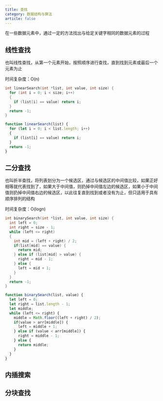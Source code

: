 ```yaml
---
title: 查找
category: 数据结构与算法
article: false
---
```


在一些数据元素中，通过一定的方法找出与给定关键字相同的数据元素的过程

## 线性查找

也叫线性查找，从第一个元素开始，按照顺序进行查找，直到找到元素或最后一个元素为止

时间复杂度：O(n)

```c
int linearSearch(int *list, int value, int size) {
  for (int i = 0; i < size; i++)
  {
    if (list[i] == value) return i;
  }
  return -1;
}
```


```js
function linearSearch(list) {
  for (let i = 0; i < list.length; i++)
  {
    if (list[i] == value) return i;
  }
  return -1;
}
```

## 二分查找

也叫折半查找，将列表划分为一个候选区，通过与候选区的中间值比较，如果正好相等就代表找到了，如果大于中间值，则扔掉中间值左边的候选区，如果小于中间值则扔掉中间值右边的候选区，以此往复直到找到或者没有为止，但只适用于具有顺序排列的结构

时间复杂度：O(logn)

```c
int binarySearch(int *list, int value, int size) {
  int left = 0;
  int right = size - 1;
  while (left <= right)
  {
    int mid = (left + right) / 2;
    if(list[mid] == value) {
      return mid;
    } else if (list[mid] > value) {
      right = mid - 1;
    } else {
      left = mid + 1;
    }
  }
  return -1;
}
```

```js
function binarySearch(list, value) {
  let left = 0;
  let right = list.length - 1;
  let middle;
  while (left <= right) {
    middle = Math.floor((left + right) / 2);
    if(value > arr[middle]) {
      left = middle + 1;
    } else if (value < arr[middle]) {
      right = middle - 1;
    } else {
      return middle;
    }
  }
}
```

## 内插搜索

## 分块查找
